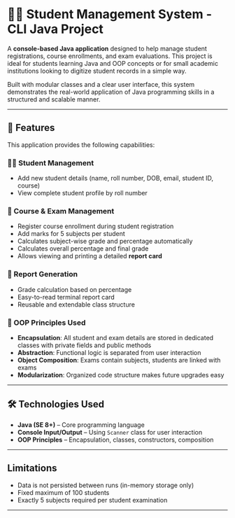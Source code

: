 # 🧑‍🎓 Student Management System - CLI Java Project

A **console-based Java application** designed to help manage student registrations, course enrollments, and exam evaluations. This project is ideal for students learning Java and OOP concepts or for small academic institutions looking to digitize student records in a simple way.

Built with modular classes and a clear user interface, this system demonstrates the real-world application of Java programming skills in a structured and scalable manner.

---

## 🚀 Features

This application provides the following capabilities:

### 👨‍💼 Student Management
- Add new student details (name, roll number, DOB, email, student ID, course)
- View complete student profile by roll number

### 📘 Course & Exam Management
- Register course enrollment during student registration
- Add marks for 5 subjects per student
- Calculates subject-wise grade and percentage automatically
- Calculates overall percentage and final grade
- Allows viewing and printing a detailed **report card**

### 🧾 Report Generation
- Grade calculation based on percentage
- Easy-to-read terminal report card
- Reusable and extendable class structure

### 🧠 OOP Principles Used
- **Encapsulation**: All student and exam details are stored in dedicated classes with private fields and public methods
- **Abstraction**: Functional logic is separated from user interaction
- **Object Composition**: Exams contain subjects, students are linked with exams
- **Modularization**: Organized code structure makes future upgrades easy

---

## 🛠️ Technologies Used

- **Java (SE 8+)** – Core programming language
- **Console Input/Output** – Using `Scanner` class for user interaction
- **OOP Principles** – Encapsulation, classes, constructors, composition

---

## Limitations
- Data is not persisted between runs (in-memory storage only)
- Fixed maximum of 100 students
- Exactly 5 subjects required per student examination

---


